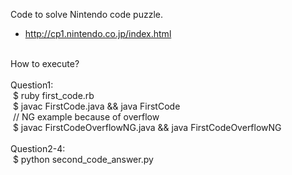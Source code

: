 Code to solve Nintendo code puzzle.<br/>
- http://cp1.nintendo.co.jp/index.html<br/>
<br/>
How to execute?<br/>
<br/>
Question1:<br/>
&nbsp;$&nbsp;ruby first_code.rb<br/>
&nbsp;$&nbsp;javac FirstCode.java && java FirstCode<br/>
&nbsp;// NG example because of overflow<br/>
&nbsp;$&nbsp;javac FirstCodeOverflowNG.java && java FirstCodeOverflowNG<br/>
<br/>
Question2-4:<br/>
&nbsp;$&nbsp;python second_code_answer.py<br/>
